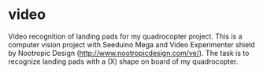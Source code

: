 video
=====

Video recognition of landing pads for my quadrocopter project.
This is a computer vision project with Seeduino Mega and Video Experimenter shield by Nootropic Design (http://www.nootropicdesign.com/ve/).
The task is to recognize landing pads with a (X) shape on board of my quadrocopter.
